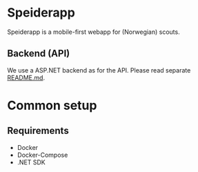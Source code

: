 # Speiderapp

Speiderapp is a mobile-first webapp for (Norwegian) scouts.

## Backend (API)
We use a ASP.NET backend as for the API. Please read separate [README.md](./SpeiderappAPI/README.md).


# Common setup

## Requirements
* Docker
* Docker-Compose
* .NET SDK
